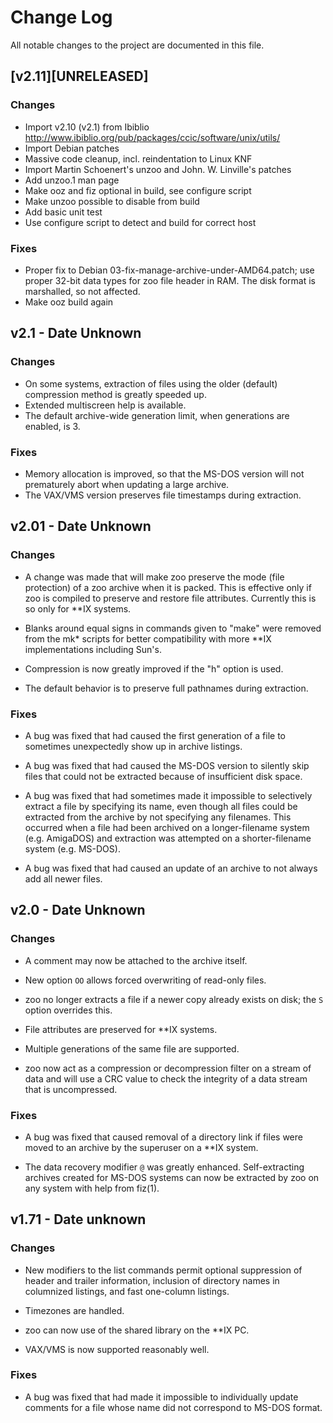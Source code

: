 Change Log
==========

All notable changes to the project are documented in this file.

[v2.11][UNRELEASED]
-------------------

### Changes

- Import v2.10 (v2.1) from Ibiblio
  http://www.ibiblio.org/pub/packages/ccic/software/unix/utils/
- Import Debian patches
- Massive code cleanup, incl. reindentation to Linux KNF
- Import Martin Schoenert's unzoo and John. W. Linville's patches
- Add unzoo.1 man page
- Make ooz and fiz optional in build, see configure script
- Make unzoo possible to disable from build
- Add basic unit test
- Use configure script to detect and build for correct host

### Fixes

- Proper fix to Debian 03-fix-manage-archive-under-AMD64.patch;
  use proper 32-bit data types for zoo file header in RAM. The
  disk format is marshalled, so not affected.
- Make ooz build again


v2.1 - Date Unknown
-------------------

### Changes

- On some systems, extraction of files using the older (default)
  compression method is greatly speeded up.
- Extended multiscreen help is available.
- The default archive-wide generation limit, when generations are
  enabled, is 3.

### Fixes

- Memory allocation is improved, so that the MS-DOS version will not
  prematurely abort when updating a large archive.
- The VAX/VMS version preserves file timestamps during extraction.


v2.01 - Date Unknown
--------------------

### Changes

- A change was made that will make zoo preserve the mode (file
  protection) of a zoo archive when it is packed.  This is effective
  only if zoo is compiled to preserve and restore file attributes.
  Currently this is so only for **IX systems.

- Blanks around equal signs in commands given to "make" were removed
  from the mk* scripts for better compatibility with more **IX
  implementations including Sun's.

- Compression is now greatly improved if the "h" option is used.

- The default behavior is to preserve full pathnames during extraction. 

### Fixes

- A bug was fixed that had caused the first generation of a file to
  sometimes unexpectedly show up in archive listings.

- A bug was fixed that had caused the MS-DOS version to silently skip
  files that could not be extracted because of insufficient disk space.

- A bug was fixed that had sometimes made it impossible to selectively
  extract a file by specifying its name, even though all files could be
  extracted from the archive by not specifying any filenames.  This
  occurred when a file had been archived on a longer-filename system
  (e.g. AmigaDOS) and extraction was attempted on a shorter-filename
  system (e.g. MS-DOS).

- A bug was fixed that had caused an update of an archive to
  not always add all newer files.


v2.0 - Date Unknown
-------------------

### Changes

- A comment may now be attached to the archive itself.

- New option `OO` allows forced overwriting of read-only files.

- zoo no longer extracts a file if a newer copy already exists on disk;
  the `S` option overrides this.

- File attributes are preserved for **IX systems.

- Multiple generations of the same file are supported.

- zoo now act as a compression or decompression filter on a stream of
  data and will use a CRC value to check the integrity of a data stream
  that is uncompressed.

### Fixes

- A bug was fixed that caused removal of a directory link if files were
  moved to an archive by the superuser on a **IX system.

- The data recovery modifier `@` was greatly enhanced.  Self-extracting
  archives created for MS-DOS systems can now be extracted by zoo on any
  system with help from fiz(1).


v1.71 - Date unknown
--------------------

### Changes

- New modifiers to the list commands permit optional suppression of
  header and trailer information, inclusion of directory names in
  columnized listings, and fast one-column listings.

- Timezones are handled.

- zoo can now use of the shared library on the **IX PC.

- VAX/VMS is now supported reasonably well.

### Fixes

- A bug was fixed that had made it impossible to individually update
  comments for a file whose name did not correspond to MS-DOS format.
